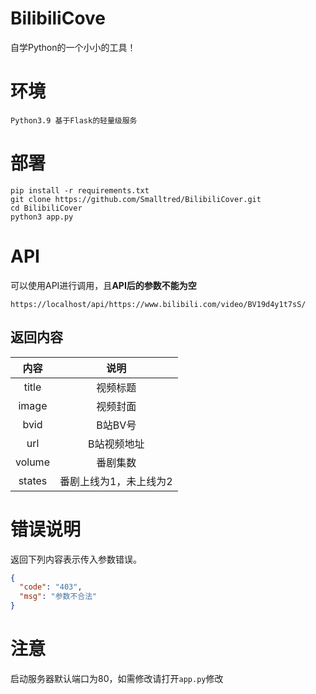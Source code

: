 

# BilibiliCove

自学Python的一个小小的工具！

# 环境

```
Python3.9 基于Flask的轻量级服务
```

# 部署

```
pip install -r requirements.txt
git clone https://github.com/Smalltred/BilibiliCover.git
cd BilibiliCover
python3 app.py
```

# API

可以使用API进行调用，且**API后的参数不能为空**

```
https://localhost/api/https://www.bilibili.com/video/BV19d4y1t7sS/
```

## 返回内容

|  内容  |          说明          |
| :----: | :--------------------: |
| title  |        视频标题        |
| image  |        视频封面        |
|  bvid  |        B站BV号         |
|  url   |      B站视频地址       |
| volume |        番剧集数        |
| states | 番剧上线为1，未上线为2 |

# 错误说明

返回下列内容表示传入参数错误。

```json
{
  "code": "403", 
  "msg": "参数不合法"
}
```

# 注意

启动服务器默认端口为80，如需修改请打开`app.py`修改

